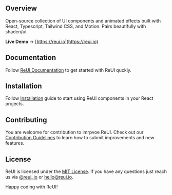 ## Overview

Open-source collection of UI components and animated effects built with React, Typescript, Tailwind CSS, and Motion. Pairs beautifully with shadcn/ui.

**Live Demo** → [https://reui.io](https://reui.io)

## Documentation

Follow [ReUI Documentation](https://reui.io/docs) to get started with ReUI quckly.

## Installation

Follow [Installation](https://reui.io/docs/installation) guide to start using ReUI components in your React projects.

## Contributing

You are welcome for contribution to imrpvoe ReUI.
Check out our [Contribution Guidelines](https://github.com/keenthemes/reui/blob/main/CONTRIBUTING.md)
to learn how to submit improvements and new features.

## License

ReUI is licensed under the [MIT License](https://github.com/keenthemes/reui/blob/main/LICENSE.md).
If you have any questions just reach us via [@reui_io](https://x.com/reui_io) or [hello@reui.io](mailto:hello@reui.io).

Happy coding with ReUI!
